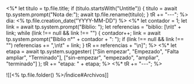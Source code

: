 <%* 
	let titulo = tp.file.title;
	if (titulo.startsWith("Untitle")) {
		titulo = await tp.system.prompt("Nota de:");
		await tp.file.rename(titulo);
	}
	tR += "---";
%>
dia: <% tp.file.creation_date("YYYY-MM-DD") %>
<%* 
	let contador = 1;
	let link = await tp.system.prompt("Biblio: ");
	let referencias = "biblio: [\n\t" + link;
	while (link !== null && link !== "") {
		contador++;
		link = await tp.system.prompt("Biblio n°" + contador + ": ");
		if (link !== null && link !== "") 
		referencias += ",\n\t" + link;
	}
	tR += referencias + "\n]";
%>
<%* 
	let etapa = await tp.system.suggester(
		["Sin empezar", "Empezado", "Falta ampliar", "Terminado"], 
		["sin-empezar", "empezado", "ampliar", "terminado"]
	);
	tR += "etapa: " + etapa;
%>
<%* tR += "---"; %>




![[<% tp.file.folder() %>/Índice#Archivos]]
